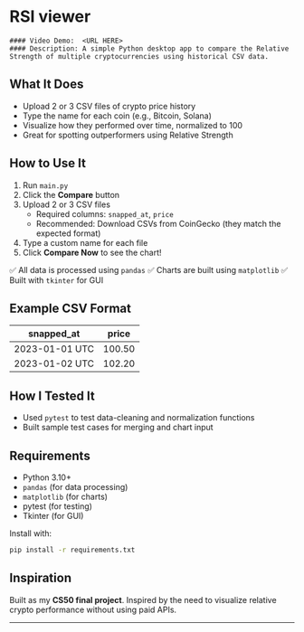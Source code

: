 # RSI viewer
    #### Video Demo:  <URL HERE>
    #### Description: A simple Python desktop app to compare the Relative Strength of multiple cryptocurrencies using historical CSV data.

## What It Does

- Upload 2 or 3 CSV files of crypto price history
- Type the name for each coin (e.g., Bitcoin, Solana)
- Visualize how they performed over time, normalized to 100
- Great for spotting outperformers using Relative Strength

## How to Use It

1. Run `main.py`
2. Click the **Compare** button
3. Upload 2 or 3 CSV files
   - Required columns: `snapped_at`, `price`
   - Recommended: Download CSVs from CoinGecko (they match the expected format)
4. Type a custom name for each file
5. Click **Compare Now** to see the chart!

✅ All data is processed using `pandas`
✅ Charts are built using `matplotlib`
✅ Built with `tkinter` for GUI

## Example CSV Format

| snapped_at        | price   |
|-------------------|---------|
| 2023-01-01 UTC    | 100.50  |
| 2023-01-02 UTC    | 102.20  |

## How I Tested It

- Used `pytest` to test data-cleaning and normalization functions
- Built sample test cases for merging and chart input

## Requirements

- Python 3.10+
- `pandas` (for data processing)
- `matplotlib` (for charts)
- pytest (for testing)
- Tkinter (for GUI)

Install with:
```bash
pip install -r requirements.txt
```
## Inspiration

Built as my **CS50 final project**.
Inspired by the need to visualize relative crypto performance without using paid APIs.

---
